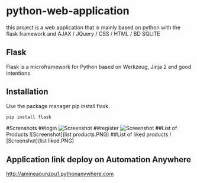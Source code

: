 # python-web-application

this project is a web application that is mainly based on python with the flask framework and AJAX / JQuery / CSS / HTML / BD SQLITE

## Flask

Flask is a microframework for Python based on Werkzeug, Jinja 2 and good intentions

## Installation

Use the package manager pip install flask.

```bash
pip install flask
```
#Screnshots
##login
![Screenshot](login.PNG)
##register
![Screenshot](register.PNG)
##List of Products
![Screenshot](list products.PNG)
##List of liked products
![Screenshot](list liked.PNG)

## Application link deploy on Automation Anywhere

http://amineaounzou1.pythonanywhere.com

